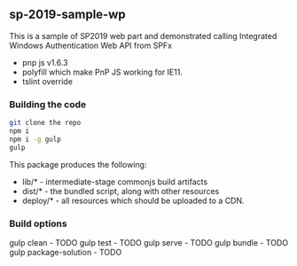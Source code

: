 ## sp-2019-sample-wp

This is a sample of SP2019 web part and demonstrated calling Integrated Windows Authentication Web API from SPFx

* pnp js v1.6.3
* polyfill which make PnP JS working for IE11.
* tslint override

### Building the code

```bash
git clone the repo
npm i
npm i -g gulp
gulp
```

This package produces the following:

* lib/* - intermediate-stage commonjs build artifacts
* dist/* - the bundled script, along with other resources
* deploy/* - all resources which should be uploaded to a CDN.

### Build options

gulp clean - TODO
gulp test - TODO
gulp serve - TODO
gulp bundle - TODO
gulp package-solution - TODO
